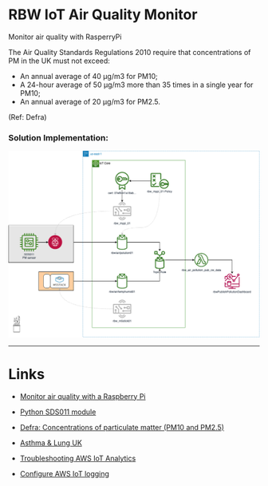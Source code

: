 # RBW IoT Air Quality Monitor
Monitor air quality with RasperryPi

The Air Quality Standards Regulations 2010 require that concentrations of PM in the UK must not exceed:
* An annual average of 40 µg/m3 for PM10;
* A 24-hour average of 50 µg/m3 more than 35 times in a single year for PM10;
* An annual average of 20 µg/m3 for PM2.5.

(Ref: Defra)

### Solution Implementation:
![image info](./iot-v0.4-air_quality.png)
    
  ---

# Links
* [Monitor air quality with a Raspberry Pi](https://www.raspberrypi.com/news/monitor-air-quality-with-a-raspberry-pi/)
* [Python SDS011 module](https://pypi.org/project/sds011/)
* [Defra: Concentrations of particulate matter (PM10 and PM2.5)](https://www.gov.uk/government/statistics/air-quality-statistics/concentrations-of-particulate-matter-pm10-and-pm25)
* [Asthma &amp; Lung UK](https://www.blf.org.uk/taskforce/data-tracker/air-quality/pm25)

* [Troubleshooting AWS IoT Analytics](https://docs.aws.amazon.com/iotanalytics/latest/userguide/troubleshoot.html#pipeline-no-data)
* [Configure AWS IoT logging](https://docs.aws.amazon.com/iot/latest/developerguide/configure-logging.html#fine-logging-cli)
